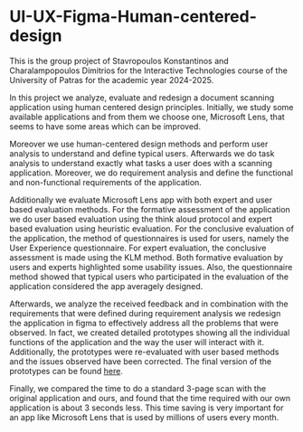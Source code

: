 # UI-UX-Figma-Human-centered-design

This is the group project of Stavropoulos Konstantinos and Charalampopoulos Dimitrios for the Interactive Technologies course of the University of Patras for the academic year 2024-2025.

In this project we analyze, evaluate and redesign a document scanning application using human
centered design principles. Initially, we study some available applications and from them we 
choose one, Microsoft Lens, that seems to have some areas which can be improved.

Moreover we use human-centered design methods and perform user analysis to 
understand and define typical users. Afterwards we do task analysis to understand exactly what 
tasks a user does with a scanning application. Moreover, we do requirement analysis and define
the functional and non-functional requirements of the application.

Additionally we evaluate Microsoft Lens app with both expert and user based evaluation 
methods. For the formative assessment of the application we do user based evaluation using the 
think aloud protocol and expert based evaluation using heuristic evaluation. For the conclusive 
evaluation of the application, the method of questionnaires is used for users, namely the User 
Experience questionnaire. For expert evaluation, the conclusive assessment is made using the 
KLM method. Both formative evaluation by users and experts highlighted some usability 
issues. Also, the questionnaire method showed that typical users who participated in the 
evaluation of the application considered the app averagely designed.

Afterwards, we analyze the received feedback and in combination with the requirements that 
were defined during requirement analysis we redesign the application in figma to effectively 
address all the problems that were observed. In fact, we created detailed prototypes showing all 
the individual functions of the application and the way the user will interact with it. Additionally, 
the prototypes were re-evaluated with user based methods and the issues observed have been 
corrected. The final version of the prototypes can be found [here](https://www.figma.com/proto/DEWXOAiI9v0SlVEOiWMIV3/Scanner-App?node-id=0-1&t=IKaZQpYARTGxII1s-1). 

Finally, we compared the time to do a standard 3-page scan with the original application and ours, 
and found that the time required with our own application is about 3 seconds less. This time 
saving is very important for an app like Microsoft Lens that is used by millions of users every 
month.
